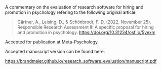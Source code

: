 
A commentary on the evaluation of research software for hiring and promotion in psychology refering to the following original article

> Gärtner, A., Leising, D., & Schönbrodt, F. D. (2022, November 25). Responsible Research Assessment II: A specific proposal for hiring and promotion in psychology. https://doi.org/10.31234/osf.io/5yexm

Accepted for publication at Meta-Psychology.

Accepted manuscript version can be found here:

https://brandmaier.github.io/research_software_evaluation/manuscript.pdf
